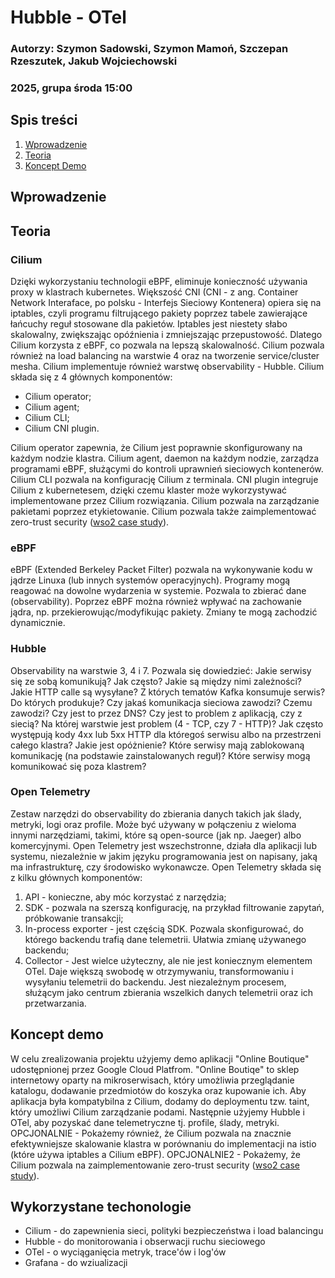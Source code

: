 # Hubble - OTel
### Autorzy: Szymon Sadowski, Szymon Mamoń, Szczepan Rzeszutek, Jakub Wojciechowski
### 2025, grupa środa 15:00

## Spis treści
1. [Wprowadzenie](#wprowadzenie)
2. [Teoria](#teoria)
3. [Koncept Demo](#koncept-demo)

## Wprowadzenie

## Teoria



### Cilium
Dzięki wykorzystaniu technologii eBPF, eliminuje konieczność używania proxy w klastrach kubernetes. Większość CNI (CNI - z ang. Container Network Interaface, po polsku - Interfejs Sieciowy Kontenera) opiera się na iptables, czyli programu filtrującego pakiety poprzez tabele zawierające łańcuchy reguł stosowane dla pakietów. Iptables jest niestety słabo skalowalny, zwiększając opóźnienia i zmniejszając przepustowość. Dlatego Cilium korzysta z eBPF, co pozwala na lepszą skalowalność. Cilium pozwala również na load balancing na warstwie 4 oraz na tworzenie service/cluster mesha. Cilium implementuje również warstwę observability - Hubble. Cilium składa się z 4 głównych komponentów:
* Cilium operator;
* Cilium agent;
* Cilium CLI;
* Cilium CNI plugin.

Cilium operator zapewnia, że Cilium jest poprawnie skonfigurowany na każdym nodzie klastra. Cilium agent, daemon na każdym nodzie, zarządza programami eBPF, służącymi do kontroli uprawnień sieciowych kontenerów. Cilium CLI pozwala na konfigurację Cilium z terminala. CNI plugin integruje Cilium z kubernetesem, dzięki czemu klaster może wykorzystywać implementowane przez Cilium rozwiązania. Cilium pozwala na zarządzanie pakietami poprzez etykietowanie. Cilium pozwala także zaimplementować zero-trust security ([wso2 case study](https://www.cncf.io/case-studies/wso2/)). 

### eBPF
eBPF (Extended Berkeley Packet Filter) pozwala na wykonywanie kodu w jądrze Linuxa (lub innych systemów operacyjnych). Programy mogą reagować na dowolne wydarzenia w systemie. Pozwala to zbierać dane (observability). Poprzez eBPF można również wpływać na zachowanie jądra, np. przekierowując/modyfikując pakiety. Zmiany te mogą zachodzić dynamicznie.
### Hubble
Observability na warstwie 3, 4 i 7. Pozwala się dowiedzieć: Jakie serwisy się ze sobą komunikują? Jak często? Jakie są między nimi zależności? Jakie HTTP calle są wysyłane? Z których tematów Kafka konsumuje serwis? Do których produkuje? Czy jakaś komunikacja sieciowa zawodzi? Czemu zawodzi? Czy jest to przez DNS? Czy jest to problem z aplikacją, czy z siecią? Na której warstwie jest problem (4 - TCP, czy 7 - HTTP)? Jak często występują kody 4xx lub 5xx HTTP dla któregoś serwisu albo na przestrzeni całego klastra? Jakie jest opóżnienie? Które serwisy mają zablokowaną komunikację (na podstawie zainstalowanych reguł)? Które serwisy mogą komunikować się poza klastrem?

### Open Telemetry
Zestaw narzędzi do observability do zbierania danych takich jak ślady, metryki, logi oraz profile. Może być używany w połączeniu z wieloma innymi narzędziami, takimi, które są open-source (jak np. Jaeger) albo komercyjnymi. Open Telemetry jest wszechstronne, działa dla aplikacji lub systemu, niezależnie w jakim języku programowania jest on napisany, jaką ma infrastrukturę, czy środowisko wykonawcze. Open Telemetry składa się z kilku głównych komponentów:
1. API - konieczne, aby móc korzystać z narzędzia; 
2. SDK - pozwala na szerszą konfigurację, na przykład filtrowanie zapytań, próbkowanie transakcji;
3. In-process exporter - jest częścią SDK. Pozwala skonfigurować, do którego backendu trafią dane telemetrii. Ułatwia zmianę używanego backendu;
4. Collector - Jest wielce użyteczny, ale nie jest koniecznym elementem OTel. Daje większą swobodę w otrzymywaniu, transformowaniu i wysyłaniu telemetrii do backendu. Jest niezależnym procesem, służącym jako centrum zbierania wszelkich danych telemetrii oraz ich przetwarzania.

## Koncept demo

W celu zrealizowania projektu użyjemy demo aplikacji "Online Boutique" udostępnionej przez Google Cloud Platfrom. "Online Boutiqe" to sklep internetowy oparty na mikroserwisach, który umożliwia przeglądanie katalogu, dodawanie przedmiotów do koszyka oraz kupowanie ich. Aby aplikacja była kompatybilna z Cilium, dodamy do deploymentu tzw. taint, który umożliwi Cilium zarządzanie podami.
Następnie użyjemy Hubble i OTel, aby pozyskać dane telemetryczne tj. profile, ślady, metryki. OPCJONALNIE - Pokażemy również, że Cilium pozwala na znacznie efektywniejsze skalowanie klastra w porównaniu do implementacji na istio (które używa iptables a Cilium eBPF). OPCJONALNIE2 - Pokażemy, że Cilium pozwala na zaimplementowanie zero-trust security ([wso2 case study](https://www.cncf.io/case-studies/wso2/)).

## Wykorzystane techonologie

* Cilium - do zapewnienia sieci, polityki bezpieczeństwa i load balancingu
* Hubble - do monitorowania i obserwacji ruchu sieciowego 
* OTel - o wyciąganięcia metryk, trace'ów i log'ów 
* Grafana - do wziualizacji